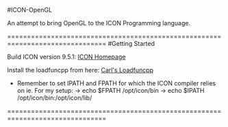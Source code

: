 #ICON-OpenGL 

An attempt to bring OpenGL to the ICON Programming language.

===============================================================================
#Getting Started

Build ICON version 9.5.1:
[ICON Homepage](http://www.cs.arizona.edu/icon/v951/build.htm)

Install the loadfuncpp from here:
[Carl's Loadfuncpp](http://www-users.cs.umn.edu/~carl/loadfuncpp.htm)

* Remember to set IPATH and FPATH for which the ICON compiler relies on
ie. For my setup:
    -> echo $FPATH
    /opt/icon/bin
    -> echo $IPATH
    /opt/icon/bin:/opt/icon/lib/

===============================================================================

